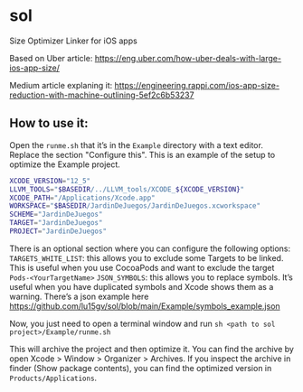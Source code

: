 # sol
Size Optimizer Linker for iOS apps

Based on Uber article: https://eng.uber.com/how-uber-deals-with-large-ios-app-size/

Medium article explaning it: https://engineering.rappi.com/ios-app-size-reduction-with-machine-outlining-5ef2c6b53237

## How to use it:

Open the `runme.sh` that it’s in the `Example` directory with a text editor.
Replace the section "Configure this".
This is an example of the setup to optimize the Example project.

```bash
XCODE_VERSION="12_5"
LLVM_TOOLS="$BASEDIR/../LLVM_tools/XCODE_${XCODE_VERSION}"
XCODE_PATH="/Applications/Xcode.app"
WORKSPACE="$BASEDIR/JardinDeJuegos/JardinDeJuegos.xcworkspace"
SCHEME="JardinDeJuegos"
TARGET="JardinDeJuegos"
PROJECT="JardinDeJuegos"
```

There is an optional section where you can configure the following options:
`TARGETS_WHITE_LIST`: this allows you to exclude some Targets to be linked. This is useful when you use CocoaPods and want to exclude the target `Pods-<YourTargetName>`
`JSON_SYMBOLS`: this allows you to replace symbols. It’s useful when you have duplicated symbols and Xcode shows them as a warning. There’s a json example here
https://github.com/lu15gv/sol/blob/main/Example/symbols_example.json

Now, you just need to open a terminal window and run
`sh <path to sol project>/Example/runme.sh`

This will archive the project and then optimize it. You can find the archive by open Xcode > Window > Organizer > Archives. If you inspect the archive in finder (Show package contents), you can find the optimized version in `Products/Applications`.

